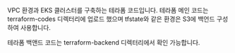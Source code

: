 VPC 환경과 EKS 클러스터를 구축하는 테라폼 코드입니다.
테라폼 메인 코드는 terraform-codes 디렉터리에 업로드 했으며
tfstate와 같은 환경은 S3에 백언드 구성하여 사용합니다.

테라폼 백앤드 코드는 terraform-backend 디렉터리에서 확인 가능합니다.
